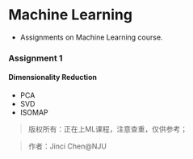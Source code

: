 # Machine Learning
- Assignments on Machine Learning course.

### Assignment 1

#### Dimensionality Reduction
- PCA
- SVD
- ISOMAP

> 版权所有：正在上ML课程，注意查重，仅供参考；


> 作者：Jinci Chen@NJU
